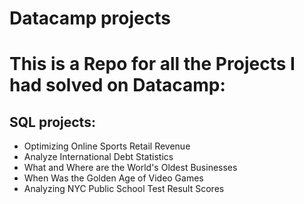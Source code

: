 # Datacamp projects

# This is a Repo for all the Projects I had solved on Datacamp:

## SQL projects:
- Optimizing Online Sports Retail Revenue
- Analyze International Debt Statistics
- What and Where are the World's Oldest Businesses
- When Was the Golden Age of Video Games
- Analyzing NYC Public School Test Result Scores
